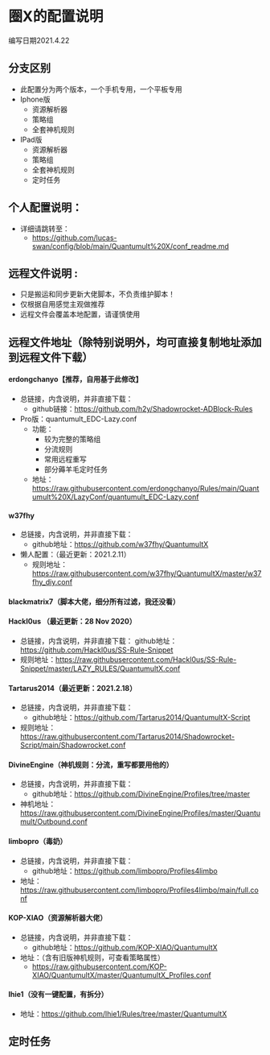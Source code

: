 # 圈X的配置说明
编写日期2021.4.22
## 分支区别
- 此配置分为两个版本，一个手机专用，一个平板专用
- Iphone版
  - 资源解析器
  - 策略组
  - 全套神机规则
- IPad版
    - 资源解析器
    - 策略组
    - 全套神机规则
    - 定时任务
## 个人配置说明：
- 详细请跳转至：
  - https://github.com/lucas-swan/config/blob/main/Quantumult%20X/conf_readme.md
## 远程文件说明 :
- 只是搬运和同步更新大佬脚本，不负责维护脚本！
- 仅根据自用感觉主观做推荐
- 远程文件会覆盖本地配置，请谨慎使用

## 远程文件地址（除特别说明外，均可直接复制地址添加到远程文件下载）
#### erdongchanyo【推荐，自用基于此修改】
- 总链接，内含说明，并非直接下载：
  - github链接：https://github.com/h2y/Shadowrocket-ADBlock-Rules
- Pro版：quantumult_EDC-Lazy.conf
  - 功能：
    - 较为完整的策略组
    - 分流规则
    - 常用远程重写
    - 部分薅羊毛定时任务
  - 地址：https://raw.githubusercontent.com/erdongchanyo/Rules/main/Quantumult%20X/LazyConf/quantumult_EDC-Lazy.conf
#### w37fhy
- 总链接，内含说明，并非直接下载：
  - github地址：https://github.com/w37fhy/QuantumultX
- 懒人配置：（最近更新：2021.2.11）
  - 规则地址：https://raw.githubusercontent.com/w37fhy/QuantumultX/master/w37fhy_diy.conf
#### blackmatrix7（脚本大佬，细分所有过滤，我还没看）
#### Hackl0us （最近更新：28 Nov 2020）
- 总链接，内含说明，并非直接下载：
  github地址：https://github.com/Hackl0us/SS-Rule-Snippet
- 规则地址：https://raw.githubusercontent.com/Hackl0us/SS-Rule-Snippet/master/LAZY_RULES/QuantumultX.conf
#### Tartarus2014（最近更新：2021.2.18）
- 总链接，内含说明，并非直接下载：
  - github地址：https://github.com/Tartarus2014/QuantumultX-Script
- 规则地址：https://raw.githubusercontent.com/Tartarus2014/Shadowrocket-Script/main/Shadowrocket.conf
#### DivineEngine（神机规则：分流，重写都要用他的）
- 总链接，内含说明，并非直接下载：
  - github地址：https://github.com/DivineEngine/Profiles/tree/master
- 神机地址：https://raw.githubusercontent.com/DivineEngine/Profiles/master/Quantumult/Outbound.conf
#### limbopro（毒奶）
- 总链接，内含说明，并非直接下载：
  - github地址：https://github.com/limbopro/Profiles4limbo
- 地址：https://raw.githubusercontent.com/limbopro/Profiles4limbo/main/full.conf
#### KOP-XIAO（资源解析器大佬）
- 总链接，内含说明，并非直接下载：
  - github地址：https://github.com/KOP-XIAO/QuantumultX
- 地址：（含有旧版神机规则，可查看策略属性）
  - https://raw.githubusercontent.com/KOP-XIAO/QuantumultX/master/QuantumultX_Profiles.conf
#### lhie1（没有一键配置，有拆分）
- 地址：https://github.com/lhie1/Rules/tree/master/QuantumultX
## 定时任务
